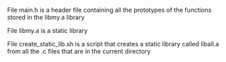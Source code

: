 File main.h  is a header file containing all the prototypes of the functions stored in the libmy.a library

File libmy.a is a static library

File create_static_lib.sh is a script that creates a static library called liball.a from all the .c files that are in the current directory
